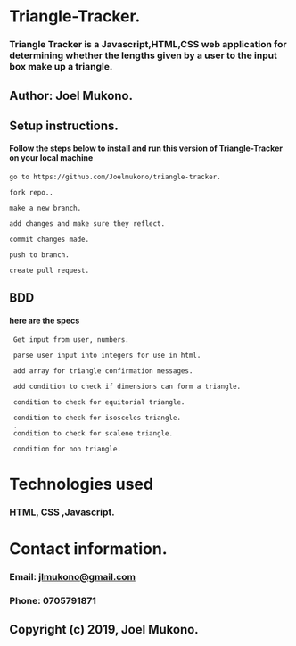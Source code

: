 # Triangle-Tracker.

  ### Triangle Tracker is a Javascript,HTML,CSS web application for determining whether the lengths given by a user to the input box make up a triangle.
  
## Author: Joel Mukono.

## Setup instructions.

#### Follow the steps below to install and run this version of Triangle-Tracker on your local machine
    
    go to https://github.com/Joelmukono/triangle-tracker.
 
    fork repo..
 
    make a new branch.
 
    add changes and make sure they reflect.
 
    commit changes made.
 
    push to branch.
 
    create pull request.


## BDD
#### here are the specs
     Get input from user, numbers.
     
     parse user input into integers for use in html.
     
     add array for triangle confirmation messages.
     
     add condition to check if dimensions can form a triangle.
     
     condition to check for equitorial triangle.
     
     condition to check for isosceles triangle.
     .
     condition to check for scalene triangle.
     
     condition for non triangle.



# Technologies used 
### HTML, CSS ,Javascript.

# Contact information.
### Email:  jlmukono@gmail.com
### Phone:  0705791871

## Copyright (c) 2019, Joel Mukono.
